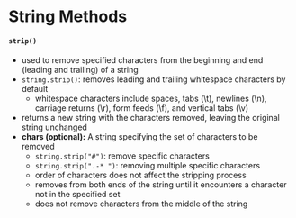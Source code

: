 # String Methods

#### `strip()`
- used to remove specified characters from the beginning and end (leading and trailing) of a string
- `string.strip()`: removes leading and trailing whitespace characters by default
    - whitespace characters include spaces, tabs (\t), newlines (\n), carriage returns (\r), form feeds (\f), and vertical tabs (\v)
- returns a new string with the characters removed, leaving the original string unchanged
- **chars (optional):** A string specifying the set of characters to be removed
    - `string.strip("#")`: remove specific characters
    - `string.strip(".-* ")`: removing multiple specific characters
    - order of characters does not affect the stripping process
    - removes from both ends of the string until it encounters a character not in the specified set
    - does not remove characters from the middle of the string
        